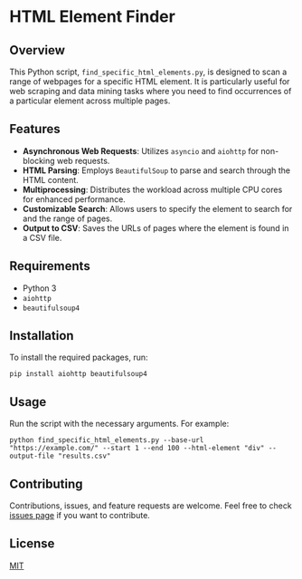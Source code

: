 # HTML Element Finder

## Overview
This Python script, `find_specific_html_elements.py`, is designed to scan a range of webpages for a specific HTML element. It is particularly useful for web scraping and data mining tasks where you need to find occurrences of a particular element across multiple pages.

## Features
- **Asynchronous Web Requests**: Utilizes `asyncio` and `aiohttp` for non-blocking web requests.
- **HTML Parsing**: Employs `BeautifulSoup` to parse and search through the HTML content.
- **Multiprocessing**: Distributes the workload across multiple CPU cores for enhanced performance.
- **Customizable Search**: Allows users to specify the element to search for and the range of pages.
- **Output to CSV**: Saves the URLs of pages where the element is found in a CSV file.

## Requirements
- Python 3
- `aiohttp`
- `beautifulsoup4`

## Installation
To install the required packages, run:
```
pip install aiohttp beautifulsoup4
```

## Usage
Run the script with the necessary arguments. For example:
```
python find_specific_html_elements.py --base-url "https://example.com/" --start 1 --end 100 --html-element "div" --output-file "results.csv"
```

## Contributing
Contributions, issues, and feature requests are welcome. Feel free to check [issues page](https://github.com/your-github-username/your-repo-name/issues) if you want to contribute.

## License
[MIT](https://choosealicense.com/licenses/mit/)
```
